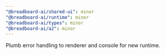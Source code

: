 ```yaml
---
"@breadboard-ai/shared-ui": minor
"@breadboard-ai/runtime": minor
"@breadboard-ai/types": minor
"@breadboard-ai/a2": minor
---
```


Plumb error handling to renderer and console for new runtime.
